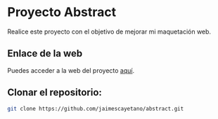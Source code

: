 # Proyecto Abstract

Realice este proyecto con el objetivo de mejorar mi maquetación web.

## Enlace de la web

Puedes acceder a la web del proyecto [aquí](https://jaimescayetano.github.io/abstract/).

## Clonar el repositorio:
```bash
git clone https://github.com/jaimescayetano/abstract.git

